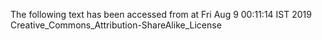 The following text has been accessed from at Fri Aug 9 00:11:14 IST 2019
Creative_Commons_Attribution-ShareAlike_License
